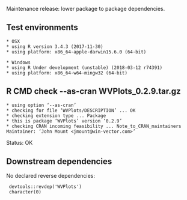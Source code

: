 
Maintenance release: lower package to package dependencies.

## Test environments

    * OSX
    * using R version 3.4.3 (2017-11-30)
    * using platform: x86_64-apple-darwin15.6.0 (64-bit)

    * Windows
    * using R Under development (unstable) (2018-03-12 r74391)
    * using platform: x86_64-w64-mingw32 (64-bit)


## R CMD check --as-cran WVPlots_0.2.9.tar.gz

    * using option ‘--as-cran’
    * checking for file ‘WVPlots/DESCRIPTION’ ... OK
    * checking extension type ... Package
    * this is package ‘WVPlots’ version ‘0.2.9’
    * checking CRAN incoming feasibility ... Note_to_CRAN_maintainers
    Maintainer: ‘John Mount <jmount@win-vector.com>’

Status: OK

## Downstream dependencies

No declared reverse dependencies:

     devtools::revdep('WVPlots')
     character(0)
